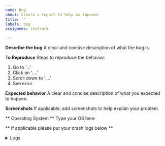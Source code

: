 ```yaml
---
name: Bug
about: Create a report to help us improve
title: ''
labels: bug
assignees: zontreck

---
```


**Describe the bug**
A clear and concise description of what the bug is.

**To Reproduce**
Steps to reproduce the behavior:
1. Go to '...'
2. Click on '....'
3. Scroll down to '....'
4. See error

**Expected behavior**
A clear and concise description of what you expected to happen.

**Screenshots**
If applicable, add screenshots to help explain your problem.

** Operating System ** 
Type your OS here


** If applicable please put your crash logs below **
<details>
<summary>Logs</summary>

```

LOG GOES HERE

```

</details>
